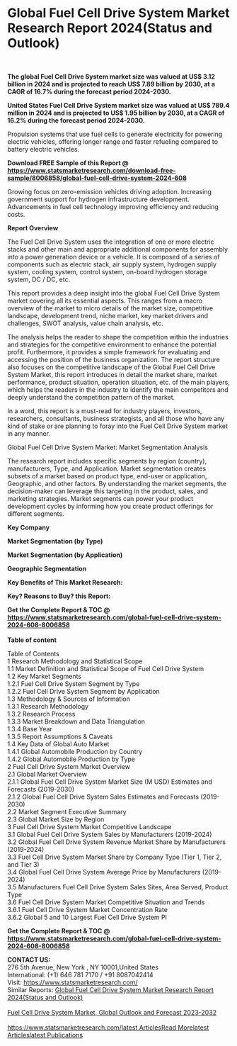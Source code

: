 <h1>Global Fuel Cell Drive System Market Research Report 2024(Status and Outlook)</h1><br/><p><strong>The global Fuel Cell Drive System market size was valued at US$ 3.12 billion in 2024 and is projected to reach US$ 7.89 billion by 2030, at a <strong>CAGR</strong> of 16.7% during the forecast period 2024-2030.</strong></p><p><strong>United States Fuel Cell Drive System market size was valued at US$ 789.4 million in 2024 and is projected to US$ 1.95 billion by 2030, at a <strong>CAGR</strong> of 16.2% during the forecast period 2024-2030.</strong></p><p>Propulsion systems that use fuel cells to generate electricity for powering electric vehicles, offering longer range and faster refueling compared to battery electric vehicles.</p><p><strong>Download FREE Sample of this Report @ <a href="https://www.statsmarketresearch.com/download-free-sample/8006858/global-fuel-cell-drive-system-2024-608">https://www.statsmarketresearch.com/download-free-sample/8006858/global-fuel-cell-drive-system-2024-608</a></strong></p><p>Growing focus on zero-emission vehicles driving adoption. Increasing government support for hydrogen infrastructure development. Advancements in fuel cell technology improving efficiency and reducing costs.</p><p><strong>Report Overview</strong></p><p>The Fuel Cell Drive System uses the integration of one or more electric stacks and other main and appropriate additional components for assembly into a power generation device or a vehicle. It is composed of a series of components such as electric stack, air supply system, hydrogen supply system, cooling system, control system, on-board hydrogen storage system, DC / DC, etc.</p><p>This report provides a deep insight into the global Fuel Cell Drive System market covering all its essential aspects. This ranges from a macro overview of the market to micro details of the market size, competitive landscape, development trend, niche market, key market drivers and challenges, SWOT analysis, value chain analysis, etc.</p><p>The analysis helps the reader to shape the competition within the industries and strategies for the competitive environment to enhance the potential profit. Furthermore, it provides a simple framework for evaluating and accessing the position of the business organization. The report structure also focuses on the competitive landscape of the Global Fuel Cell Drive System Market, this report introduces in detail the market share, market performance, product situation, operation situation, etc. of the main players, which helps the readers in the industry to identify the main competitors and deeply understand the competition pattern of the market.</p><p>In a word, this report is a must-read for industry players, investors, researchers, consultants, business strategists, and all those who have any kind of stake or are planning to foray into the Fuel Cell Drive System market in any manner.</p><p>Global Fuel Cell Drive System Market: Market Segmentation Analysis</p><p>The research report includes specific segments by region (country), manufacturers, Type, and Application. Market segmentation creates subsets of a market based on product type, end-user or application, Geographic, and other factors. By understanding the market segments, the decision-maker can leverage this targeting in the product, sales, and marketing strategies. Market segments can power your product development cycles by informing how you create product offerings for different segments.</p><p><strong>Key Company</strong></p><p><strong>Market Segmentation (by Type)</strong></p><p><strong>Market Segmentation (<strong>by Application</strong>)</strong></p><p><strong>Geographic Segmentation</strong></p><p><strong>Key Benefits of This Market Research:</strong></p><p><strong>Key? <strong>Reasons to Buy</strong>? this Report:</strong></p><div><b>Get the Complete Report & TOC @ <a href="https://www.statsmarketresearch.com/global-fuel-cell-drive-system-2024-608-8006858">https://www.statsmarketresearch.com/global-fuel-cell-drive-system-2024-608-8006858</a></b></div><br><b>Table of content</b><p>Table of Contents<br />1 Research Methodology and Statistical Scope<br />1.1 Market Definition and Statistical Scope of Fuel Cell Drive System<br />1.2 Key Market Segments<br />1.2.1 Fuel Cell Drive System Segment by Type<br />1.2.2 Fuel Cell Drive System Segment by Application<br />1.3 Methodology & Sources of Information<br />1.3.1 Research Methodology<br />1.3.2 Research Process<br />1.3.3 Market Breakdown and Data Triangulation<br />1.3.4 Base Year<br />1.3.5 Report Assumptions & Caveats<br />1.4 Key Data of Global Auto Market<br />1.4.1 Global Automobile Production by Country<br />1.4.2 Global Automobile Production by Type<br />2 Fuel Cell Drive System Market Overview<br />2.1 Global Market Overview<br />2.1.1 Global Fuel Cell Drive System Market Size (M USD) Estimates and Forecasts (2019-2030)<br />2.1.2 Global Fuel Cell Drive System Sales Estimates and Forecasts (2019-2030)<br />2.2 Market Segment Executive Summary<br />2.3 Global Market Size by Region<br />3 Fuel Cell Drive System Market Competitive Landscape<br />3.1 Global Fuel Cell Drive System Sales by Manufacturers (2019-2024)<br />3.2 Global Fuel Cell Drive System Revenue Market Share by Manufacturers (2019-2024)<br />3.3 Fuel Cell Drive System Market Share by Company Type (Tier 1, Tier 2, and Tier 3)<br />3.4 Global Fuel Cell Drive System Average Price by Manufacturers (2019-2024)<br />3.5 Manufacturers Fuel Cell Drive System Sales Sites, Area Served, Product Type<br />3.6 Fuel Cell Drive System Market Competitive Situation and Trends<br />3.6.1 Fuel Cell Drive System Market Concentration Rate<br />3.6.2 Global 5 and 10 Largest Fuel Cell Drive System Pl<br><div><b>Get the Complete Report & TOC @ <a href="https://www.statsmarketresearch.com/global-fuel-cell-drive-system-2024-608-8006858">https://www.statsmarketresearch.com/global-fuel-cell-drive-system-2024-608-8006858</a></b></div></p> <b>CONTACT US:</b><br>276 5th Avenue, New York , NY 10001,United States<br>International: (+1) 646 781 7170 / +91 8087042414<br>Visit: <a href="https://www.statsmarketresearch.com/">https://www.statsmarketresearch.com/</a><br>Similar Reports: <a href="https://www.statsmarketresearch.com/global-fuel-cell-drive-system-2024-608-8006858">Global Fuel Cell Drive System Market Research Report 2024(Status and Outlook)</a><br/><br/><a href="https://www.statsmarketresearch.com/global-fuel-cell-drive-system-2024-608-8006858">Fuel Cell Drive System Market, Global Outlook and Forecast 2023-2032</a><br/><br/><a href="https://gyeongbokgung.com">https://www.statsmarketresearch.com/</a><a href="https://hallyeomaritime.com">latest Articles</a><a href="https://jingwansa.com">Read More</a><a href=https://nguoiviet.jp/">latest Articles</a><a href="https://www.intelmarketresearch.com/">latest Publications</a>